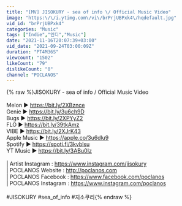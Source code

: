 ```yaml
---
title: "[MV] JISOKURY - sea of info \/ Official Music Video"
image: "https:\/\/i.ytimg.com\/vi\/brPrjUBPxk4\/hqdefault.jpg"
vid_id: "brPrjUBPxk4"
categories: "Music"
tags: ["Indie","인디","Music"]
date: "2021-11-16T20:07:39+03:00"
vid_date: "2021-09-24T03:00:09Z"
duration: "PT4M36S"
viewcount: "1502"
likeCount: "79"
dislikeCount: "0"
channel: "POCLANOS"
---
```

{% raw %}JISOKURY - sea of info / Official Music Video<br /><br />Melon ▶ <a rel="nofollow" target="blank" href="https://bit.ly/2XBznce">https://bit.ly/2XBznce</a><br />Genie ▶ <a rel="nofollow" target="blank" href="https://bit.ly/3u6ch9D">https://bit.ly/3u6ch9D</a><br />Bugs ▶ <a rel="nofollow" target="blank" href="https://bit.ly/2XPYyZ2">https://bit.ly/2XPYyZ2</a><br />FLO ▶ <a rel="nofollow" target="blank" href="https://bit.ly/39tkAmz">https://bit.ly/39tkAmz</a><br />VIBE ▶ <a rel="nofollow" target="blank" href="https://bit.ly/2XJrK43">https://bit.ly/2XJrK43</a><br />Apple Music ▶ <a rel="nofollow" target="blank" href="https://apple.co/3u6dlu9">https://apple.co/3u6dlu9</a><br />Spotify ▶ <a rel="nofollow" target="blank" href="https://spoti.fi/3kvblsu">https://spoti.fi/3kvblsu</a><br />YT Music ▶ <a rel="nofollow" target="blank" href="https://bit.ly/3ABu0Iz">https://bit.ly/3ABu0Iz</a><br /><br />| Artist Instagram : <a rel="nofollow" target="blank" href="https://www.instagram.com/jisokury">https://www.instagram.com/jisokury</a><br />| POCLANOS Website : <a rel="nofollow" target="blank" href="http://poclanos.com">http://poclanos.com</a><br />| POCLANOS Facebook : <a rel="nofollow" target="blank" href="https://www.facebook.com/poclanos">https://www.facebook.com/poclanos</a><br />| POCLANOS Instagram : <a rel="nofollow" target="blank" href="https://www.instagram.com/poclanos">https://www.instagram.com/poclanos</a><br /><br />#JISOKURY #sea_of_info #지소쿠리{% endraw %}

